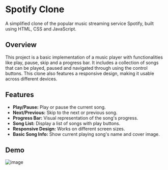 # Spotify Clone

A simplified clone of the popular music streaming service Spotify, built using HTML, CSS and JavaScript.

## Overview

This project is a basic implementation of a music player with functionalities like play, pause, skip and a progress bar. It includes a collection of songs that can be played, paused and navigated through using the control buttons. This clone also features a responsive design, making it usable across different devices.

## Features

- **Play/Pause:** Play or pause the current song.
- **Next/Previous:** Skip to the next or previous song.
- **Progress Bar:** Visual representation of the song's progress.
- **Song List:** Display a list of songs with play buttons.
- **Responsive Design:** Works on different screen sizes.
- **Basic Song Info:** Show current playing song's name and cover image.

## Demo

![image](https://github.com/AustinDio/spotify/assets/131189394/5c2dad8d-7c92-4c82-89f7-ca976afb46f7)

